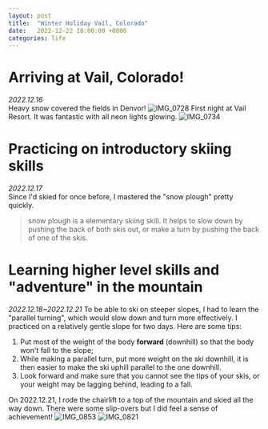 ```yaml
---
layout: post
title:  "Winter Holiday Vail, Colorado"
date:   2022-12-22 18:00:00 +0800
categories: life
---
```

# Arriving at Vail, Colorado!
*2022.12.16*
<br>
Heavy snow covered the fields in Denvor!
![IMG_0728](https://user-images.githubusercontent.com/60023638/209323372-d8ccb996-8219-4989-9dd2-47636764abb4.JPG)
First night at Vail Resort. It was fantastic with all neon lights glowing.
![IMG_0734](https://user-images.githubusercontent.com/60023638/209323625-b4f5642e-4bbc-438c-a5c1-ee0f56cbc1aa.JPG)

# Practicing on introductory skiing skills
*2022.12.17*
<br>
Since I'd skied for once before, I mastered the "snow plough" pretty quickly.
>  snow plough is a elementary skiing skill. It helps to slow down by pushing the back of both skis out, or make a turn by pushing the back of one of the skis.

# Learning higher level skills and "adventure" in the mountain
*2022.12.18~2022.12.21*
To be able to ski on steeper slopes, I had to learn the "parallel turning", which would slow down and turn more effectively.
I practiced on a relatively gentle slope for two days.
Here are some tips:

1. Put most of the weight of the body **forward** (downhill) so that the body won't fall to the slope;
2. While making a parallel turn, put more weight on the ski downhill, it is then easier to make the ski uphill parallel to the one downhill.
3. Look forward and make sure that you cannot see the tips of your skis, or your weight may be lagging behind, leading to a fall.

On 2022.12.21, I rode the chairlift to a top of the mountain and skied all the way down. There were some slip-overs but I did feel a sense of achievement!
![IMG_0853](https://user-images.githubusercontent.com/60023638/209328227-d4475800-b757-4277-b627-4df7b511a43c.jpg)
![IMG_0821](https://user-images.githubusercontent.com/60023638/209327577-b208abfd-bf79-48a7-acb1-cbce90455184.JPG)

